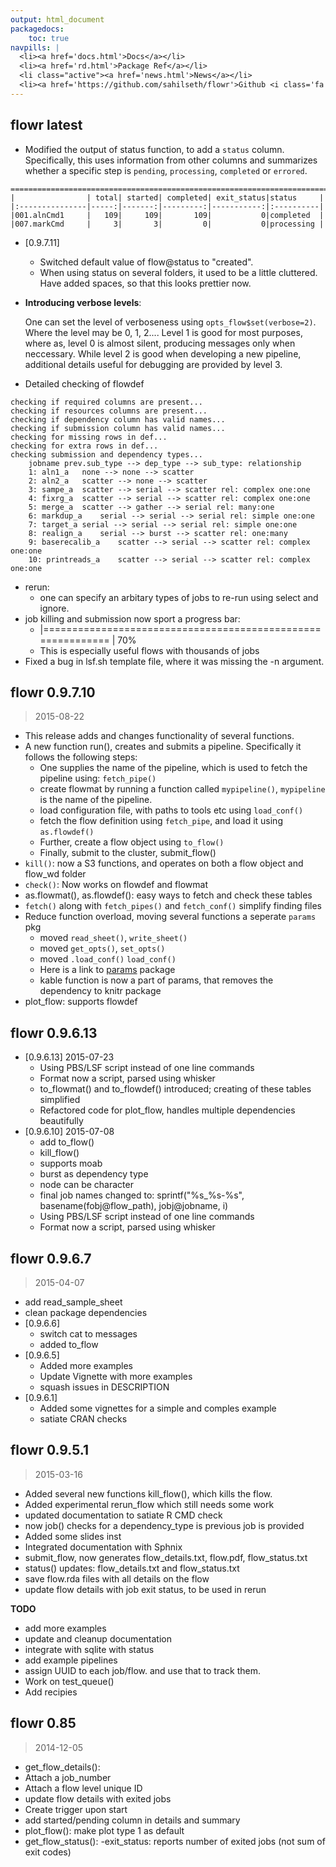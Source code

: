 ```yaml
---
output: html_document
packagedocs:
    toc: true
navpills: |
  <li><a href='docs.html'>Docs</a></li>
  <li><a href='rd.html'>Package Ref</a></li>
  <li class="active"><a href='news.html'>News</a></li>
  <li><a href='https://github.com/sahilseth/flowr'>Github <i class='fa fa-github'></i></a></li>
---
```


flowr latest
----------------------------------------------
- Modified the output of status function, to add a `status` column. Specifically, 
this uses information from other columns and summarizes whether a specific step is 
`pending`, `processing`, `completed` or `errored`.

```
================================================================================
|                | total| started| completed| exit_status|status     |
|:---------------|-----:|-------:|---------:|-----------:|:----------|
|001.alnCmd1     |   109|     109|       109|           0|completed  |
|007.markCmd     |     3|       3|         0|           0|processing |
```

- [0.9.7.11]
	- Switched default value of flow@status to "created". 
	- When using status on several folders, it used to be a little cluttered. 
	Have added spaces, so that this looks prettier now.
- **Introducing verbose levels**:

	One can set the level of verboseness using `opts_flow$set(verbose=2)`.
	Where the level may be 0, 1, 2.... 
	Level 1 is good for most purposes, where as, 
	level 0 is almost silent, producing messages 
	only when neccessary.
	While level 2 is good when developing a new pipeline, additional details useful for debugging are 
	provided by level 3.
	
- Detailed checking of flowdef
```
checking if required columns are present...
checking if resources columns are present...
checking if dependency column has valid names...
checking if submission column has valid names...
checking for missing rows in def...
checking for extra rows in def...
checking submission and dependency types...
	jobname	prev.sub_type --> dep_type --> sub_type: relationship
	1: aln1_a	none --> none --> scatter 
	2: aln2_a	scatter --> none --> scatter 
	3: sampe_a	scatter --> serial --> scatter rel: complex one:one
	4: fixrg_a	scatter --> serial --> scatter rel: complex one:one
	5: merge_a	scatter --> gather --> serial rel: many:one
	6: markdup_a	serial --> serial --> serial rel: simple one:one
	7: target_a	serial --> serial --> serial rel: simple one:one
	8: realign_a	serial --> burst --> scatter rel: one:many
	9: baserecalib_a	scatter --> serial --> scatter rel: complex one:one
	10: printreads_a	scatter --> serial --> scatter rel: complex one:one
```
- rerun: 
	- one can specify an arbitary types of jobs to re-run using select and ignore.
- job killing and submission now sport a progress bar:
	- |============================================================      | 70%
	- This is especially useful flows with thousands of jobs
- Fixed a bug in lsf.sh template file, where it was missing the -n argument.


flowr 0.9.7.10
----------------------------------------------
> 2015-08-22

- This release adds and changes functionality of several functions. 
- A new function run(), creates and submits a pipeline. Specifically it follows the following steps:
	- One supplies the name of the pipeline, which is used to fetch the pipeline using:
		`fetch_pipe()`
	- create flowmat by running a function called `mypipeline()`, `mypipeline` is the name of the pipeline.
	- load configuration file, with paths to tools etc using `load_conf()`
	- fetch the flow definition using `fetch_pipe`, and load it using `as.flowdef()`
	- Further, create a flow object using `to_flow()`
	- Finally, submit to the cluster, submit_flow()
- `kill()`: now a S3 functions, and operates on both a flow object
   and flow_wd folder
- `check()`: Now works on flowdef and flowmat
- as.flowmat(), as.flowdef(): easy ways to fetch and check these tables
- `fetch()` along with `fetch_pipes()` and `fetch_conf()` simplify finding files
- Reduce function overload, moving several functions a seperate `params` pkg
	- moved `read_sheet()`, `write_sheet()`
	- moved `get_opts()`, `set_opts()`
	- moved `.load_conf()` `load_conf()`
	- Here is a link to [params](https://github.com/sahilseth/params) package
	- kable function is now a part of params, that removes the dependency to knitr package
- plot_flow: supports flowdef





flowr 0.9.6.13
----------------------------------------------
- [0.9.6.13] 2015-07-23
	- Using PBS/LSF script instead of one line commands
	- Format now a script, parsed using whisker
	- to_flowmat() and to_flowdef() introduced; creating of these tables simplified
	- Refactored code for plot_flow, handles multiple dependencies beautifully
- [0.9.6.10] 2015-07-08
	- add to_flow()
	- kill_flow()
	- supports moab
	- burst as dependency type
	- node can be character
	- final job names changed to: sprintf("%s_%s-%s", basename(fobj@flow_path), jobj@jobname, i)
	- Using PBS/LSF script instead of one line commands
	- Format now a script, parsed using whisker

flowr 0.9.6.7
----------------------------------------------
> 2015-04-07

- add read_sample_sheet
- clean package dependencies
- [0.9.6.6]
	- switch cat to messages
	- added to_flow
- [0.9.6.5]
	- Added more examples
	- Update Vignette with more examples
	- squash issues in DESCRIPTION
- [0.9.6.1]
	- Added some vignettes for a simple and comples example
	- satiate CRAN checks

flowr 0.9.5.1
----------------------------------------------
> 2015-03-16

- Added several new functions kill_flow(), which kills the flow.
- Added experimental rerun_flow which still needs some work
- updated documentation to satiate R CMD check
- now job() checks for a dependency_type is previous job is provided
- Added some slides inst
- Integrated documentation with Sphnix
- submit_flow, now generates flow_details.txt, flow.pdf,
flow_status.txt
- status() updates: flow_details.txt and flow_status.txt
- save flow.rda files with all details on the flow
- update flow details with job exit status, to be used in rerun

**TODO**

- add more examples
- update and cleanup documentation
- integrate with sqlite with status
- add example pipelines
- assign UUID to each job/flow. and use that to track them.
- Work on test_queue()
- Add recipies

flowr 0.85
----------------------------------------------
> 2014-12-05

- get\_flow_details():
 - Attach a job_number
 - Attach a flow level unique ID
- update flow details with exited jobs
- Create trigger upon start
- add started/pending column in details and summary
- plot_flow():
  make plot type 1 as default
- get_flow_status():
  -exit_status: reports number of exited jobs (not sum of exit codes)
